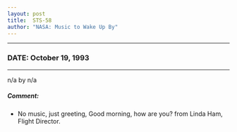 ```yaml
---
layout: post
title:  STS-58
author: "NASA: Music to Wake Up By"
---
```


----
### DATE: October 19, 1993
----
n/a by n/a

##### Comment:
* No music, just greeting, Good morning, how are you? from Linda Ham, Flight Director.
